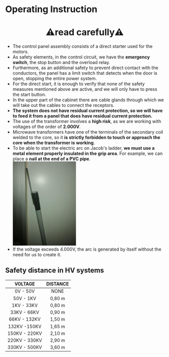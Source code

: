 # Operating Instruction


<H1 align="center"> ⚠️read carefully⚠️ </H1>


- The control panel assembly consists of a direct starter used for the motors.  
- As safety elements, in the control circuit, we have the **emergency switch**, the stop button and the overload relay.  
- Furthermore, as an additional safety to prevent direct contact with the conductors, the panel has a limit switch that detects when the door is open, stopping the entire power system.  
- For the direct start, it is enough to verify that none of the safety measures mentioned above are active, and we will only have to press the start button.  
- In the upper part of the cabinet there are cable glands through which we will take out the cables to connect the receptors.  
- **The system does not have residual current protection, so we will have to feed it from a panel that does have residual current protection.**
- The use of the transformer involves a **high risk**, as we are working with voltages of the order of **2.000V**. 
- Microwave transformers have one of the terminals of the secondary coil welded to the core, so it **is strictly forbidden to touch or approach the core when the transformer is working**.
- To be able to start the electric arc on Jacob's ladder, **we must use a metal element properly insulated in the grip area**. For example, we can place a **nail at the end of a PVC pipe**.  
  <img src="../images/insulated-nail.jpg" width="200"/>
- If the voltage exceeds 4.000V, the arc is generated by itself without the need for us to create it.

## Safety distance in HV systems

|    VOLTAGE    | DISTANCE |
|:-------------:|:--------:|
|    0V - 50V   |   NONE   |
|   50V - 1KV   |  0,80 m  |
|   1KV - 33KV  |  0,80 m  |
|  33KV - 66KV  |  0,90 m  |
|  66KV - 132KV |  1,50 m  |
|  132KV -150KV |  1,65 m  |
| 150KV - 220KV |  2,10 m  |
| 220KV - 330KV |  2,90 m  |
| 330KV - 500KV |  3,60 m  |
